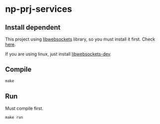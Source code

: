 # np-prj-services

## Install dependent
This project using [libwebsockets](https://libwebsockets.org/) library, so you must install it first. Check [here](https://github.com/warmcat/libwebsockets/blob/main/READMEs/README.build.md).

If you are using linux, just install [libwebsockets-dev](https://archlinux.org/packages/extra/x86_64/libwebsockets/).

## Compile
```hs
make
```

## Run
Must compile first.
```hs
make run
```
